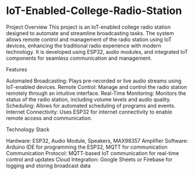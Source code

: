 # IoT-Enabled-College-Radio-Station
Project Overview
This project is an IoT-enabled college radio station designed to automate and streamline broadcasting tasks. The system allows remote control and management of the radio station using IoT devices, enhancing the traditional radio experience with modern technology. It is developed using ESP32, audio modules, and integrated IoT components for seamless communication and management.

Features

Automated Broadcasting: Plays pre-recorded or live audio streams using IoT-enabled devices.
Remote Control: Manage and control the radio station remotely through an intuitive interface.
Real-Time Monitoring: Monitors the status of the radio station, including volume levels and audio quality.
Scheduling: Allows for automated scheduling of programs and events.
Internet Connectivity: Uses ESP32 for internet connectivity to enable remote access and communication.

Technology Stack

Hardware: ESP32, Audio Module, Speakers, MAX98357 Amplifier
Software: Arduino IDE for programming the ESP32, MQTT for communication
Communication Protocol: MQTT-based IoT communication for real-time control and updates
Cloud Integration: Google Sheets or Firebase for logging and storing broadcast data
